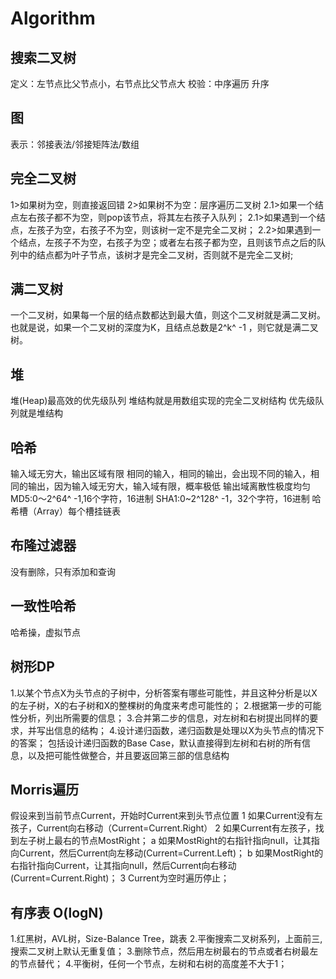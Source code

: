 # Algorithm

## 搜索二叉树
定义：左节点比父节点小，右节点比父节点大
校验：中序遍历 升序

## 图
表示：邻接表法/邻接矩阵法/数组

## 完全二叉树
1>如果树为空，则直接返回错
2>如果树不为空：层序遍历二叉树
2.1>如果一个结点左右孩子都不为空，则pop该节点，将其左右孩子入队列；
2.1>如果遇到一个结点，左孩子为空，右孩子不为空，则该树一定不是完全二叉树；
2.2>如果遇到一个结点，左孩子不为空，右孩子为空；或者左右孩子都为空，且则该节点之后的队列中的结点都为叶子节点，该树才是完全二叉树，否则就不是完全二叉树;

## 满二叉树
一个二叉树，如果每一个层的结点数都达到最大值，则这个二叉树就是满二叉树。也就是说，如果一个二叉树的深度为K，且结点总数是2^k^ -1 ，则它就是满二叉树。

## 堆
堆(Heap)最高效的优先级队列
堆结构就是用数组实现的完全二叉树结构
优先级队列就是堆结构

## 哈希
输入域无穷大，输出区域有限
相同的输入，相同的输出，会出现不同的输入，相同的输出，因为输入域无穷大，输入域有限，概率极低
输出域离散性极度均匀
MD5:0～2^64^ -1,16个字符，16进制
SHA1:0~2^128^ -1，32个字符，16进制
哈希槽（Array）每个槽挂链表

## 布隆过滤器
没有删除，只有添加和查询

## 一致性哈希
哈希操，虚拟节点

## 树形DP
1.以某个节点X为头节点的子树中，分析答案有哪些可能性，并且这种分析是以X的左子树，X的右子树和X的整棵树的角度来考虑可能性的；
2.根据第一步的可能性分析，列出所需要的信息；
3.合并第二步的信息，对左树和右树提出同样的要求，并写出信息的结构；
4.设计递归函数，递归函数是处理以X为头节点的情况下的答案；
包括设计递归函数的Base Case，默认直接得到左树和右树的所有信息，以及把可能性做整合，并且要返回第三部的信息结构

## Morris遍历
假设来到当前节点Current，开始时Current来到头节点位置
1 如果Current没有左孩子，Current向右移动（Current=Current.Right）
2 如果Current有左孩子，找到左子树上最右的节点MostRight；
    a 如果MostRight的右指针指向null，让其指向Current，然后Current向左移动(Current=Current.Left)；
    b 如果MostRight的右指针指向Current，让其指向null，然后Current向右移动(Current=Current.Right)；
3 Current为空时遍历停止；

## 有序表 O(logN)
1.红黑树，AVL树，Size-Balance Tree，跳表
2.平衡搜索二叉树系列，上面前三,搜索二叉树上默认无重复值；
3.删除节点，然后用左树最右的节点或者右树最左的节点替代；
4.平衡树，任何一个节点，左树和右树的高度差不大于1；